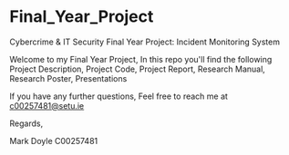 # Final_Year_Project
Cybercrime &amp; IT Security Final Year Project: Incident Monitoring System

Welcome to my Final Year Project, In this repo you'll find the following
Project Description, 
Project Code, 
Project Report, 
Research Manual, 
Research Poster, 
Presentations

If you have any further questions, Feel free to reach me at c00257481@setu.ie

Regards,

Mark Doyle
C00257481

